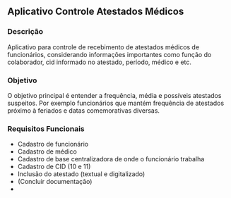 ## Aplicativo Controle Atestados Médicos

### Descrição

Aplicativo para controle de recebimento de atestados médicos de funcionários, considerando informações importantes como função do colaborador, cid informado no atestado, período, médico e etc.

### Objetivo

O objetivo principal é entender a frequência, média e possíveis atestados suspeitos. Por exemplo funcionários que mantém frequência de atestados próximo à feriados e datas comemorativas diversas.

### Requisitos Funcionais

+ Cadastro de funcionário
+ Cadastro de médico
+ Cadastro de base centralizadora de onde o funcionário trabalha
+ Cadastro de CID (10 e 11)
+ Inclusão do atestado (textual e digitalizado)
+ (Concluir documentação)
+ 
